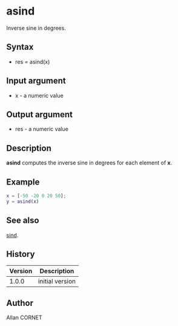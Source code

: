 # asind

Inverse sine in degrees.

## Syntax

- res = asind(x)

## Input argument

- x - a numeric value

## Output argument

- res - a numeric value

## Description

<b>asind</b> computes the inverse sine in degrees for each element of <b>x</b>.

## Example

```matlab
x = [-50 -20 0 20 50];
y = asind(x)
```

## See also

[sind](sind.html).

## History

| Version | Description     |
| ------- | --------------- |
| 1.0.0   | initial version |

## Author

Allan CORNET
